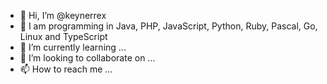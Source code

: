 - 👋 Hi, I’m @keynerrex
- 👀 I am programming in Java, PHP, JavaScript, Python, Ruby, Pascal, Go, Linux and TypeScript
- 🌱 I’m currently learning ...
- 💞️ I’m looking to collaborate on ...
- 📫 How to reach me ...

<!---
keynerrex/keynerrex is a ✨ special ✨ repository because its `README.md` (this file) appears on your GitHub profile.
You can click the Preview link to take a look at your changes.
--->
